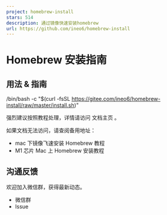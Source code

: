 ```yaml
---
project: homebrew-install
stars: 514
description: 通过镜像快速安装homebrew
url: https://github.com/ineo6/homebrew-install
---
```


Homebrew 安装指南
=============

用法 & 指南
-------

/bin/bash -c "$(curl -fsSL https://gitee.com/ineo6/homebrew-install/raw/master/install.sh)"

强烈建议按照教程处理，详情请访问 文档主页 。

如果文档无法访问，请查阅备用地址：

-   mac 下镜像飞速安装 Homebrew 教程
-   M1 芯片 Mac 上 Homebrew 安装教程

沟通反馈
----

欢迎加入微信群，获得最新动态。

-   微信群
-   Issue
